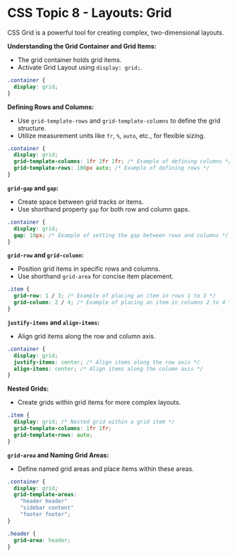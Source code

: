 # CSS Topic 8 - Layouts: Grid

CSS Grid is a powerful tool for creating complex, two-dimensional layouts. 

**Understanding the Grid Container and Grid Items:**

- The grid container holds grid items.
- Activate Grid Layout using `display: grid;`.

```css
.container {
  display: grid;
}
```

**Defining Rows and Columns:**

- Use `grid-template-rows` and `grid-template-columns` to define the grid structure.
- Utilize measurement units like `fr`, `%`, `auto`, etc., for flexible sizing.

```css
.container {
  display: grid;
  grid-template-columns: 1fr 2fr 1fr; /* Example of defining columns */
  grid-template-rows: 100px auto; /* Example of defining rows */
}
```

**`grid-gap` and `gap`:**

- Create space between grid tracks or items.
- Use shorthand property `gap` for both row and column gaps.

```css
.container {
  display: grid;
  gap: 10px; /* Example of setting the gap between rows and columns */
}
```

**`grid-row` and `grid-column`:**

- Position grid items in specific rows and columns.
- Use shorthand `grid-area` for concise item placement.

```css
.item {
  grid-row: 1 / 3; /* Example of placing an item in rows 1 to 3 */
  grid-column: 2 / 4; /* Example of placing an item in columns 2 to 4 */
}
```

**`justify-items` and `align-items`:**

- Align grid items along the row and column axis.

```css
.container {
  display: grid;
  justify-items: center; /* Align items along the row axis */
  align-items: center; /* Align items along the column axis */
}
```

**Nested Grids:**

- Create grids within grid items for more complex layouts.

```css
.item {
  display: grid; /* Nested grid within a grid item */
  grid-template-columns: 1fr 1fr;
  grid-template-rows: auto;
}
```

**`grid-area` and Naming Grid Areas:**

- Define named grid areas and place items within these areas.

```css
.container {
  display: grid;
  grid-template-areas:
    "header header"
    "sidebar content"
    "footer footer";
}

.header {
  grid-area: header;
}
```
